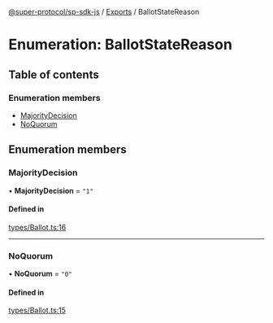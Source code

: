 [@super-protocol/sp-sdk-js](../README.md) / [Exports](../modules.md) / BallotStateReason

# Enumeration: BallotStateReason

## Table of contents

### Enumeration members

- [MajorityDecision](BallotStateReason.md#majoritydecision)
- [NoQuorum](BallotStateReason.md#noquorum)

## Enumeration members

### MajorityDecision

• **MajorityDecision** = `"1"`

#### Defined in

[types/Ballot.ts:16](https://github.com/Super-Protocol/sp-sdk-js/blob/3dbd7f6/src/types/Ballot.ts#L16)

___

### NoQuorum

• **NoQuorum** = `"0"`

#### Defined in

[types/Ballot.ts:15](https://github.com/Super-Protocol/sp-sdk-js/blob/3dbd7f6/src/types/Ballot.ts#L15)
